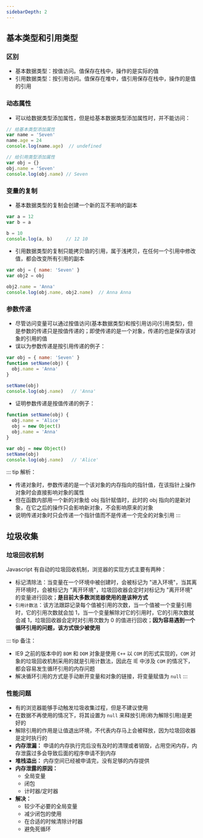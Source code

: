 ```yaml
---
sidebarDepth: 2
---
```


## 基本类型和引用类型

### 区别 

+ 基本数据类型：按值访问。值保存在栈中，操作的是实际的值
+ 引用数据类型：按引用访问。值保存在堆中，值引用保存在栈中，操作的是值的引用


### 动态属性

+ 可以给数据类型添加属性，但是给基本数据类型添加属性时，并不能访问：
```js
// 给基本类型添加属性
var name = 'Seven'
name.age = 24
console.log(name.age)  // undefined

// 给引用类型添加属性
var obj = {}
obj.name = 'Seven'
console.log(obj.name) // Seven
```


### 变量的复制

+ 基本数据类型的复制会创建一个新的互不影响的副本
```js
var a = 12
var b = a

b = 10
console.log(a, b)     // 12 10
```
+ 引用数据类型的复制只能拷贝值的引用，属于浅拷贝，在任何一个引用中修改值，都会改变所有引用的副本
```js
var obj = { name: 'Seven' }
var obj2 = obj

obj2.name = 'Anna'
console.log(obj.name, obj2.name)  // Anna Anna
```


### 参数传递

+ 尽管访问变量可以通过按值访问(基本数据类型)和按引用访问(引用类型)，但是参数的传递只是按值传递的；即使传递的是一个对象，传递的也是保存该对象的引用的值
+ 误以为参数传递是按引用传递的例子：
```js
var obj = { name: 'Seven' }
function setName(obj) {
  obj.name = 'Anna'
}

setName(obj)
console.log(obj.name)   // 'Anna'
```
+ 证明参数传递是按值传递的例子：
```js
function setName(obj) {
  obj.name = 'Alice'
  obj = new Object()
  obj.name = 'Anna'
}

var obj = new Object()
setName(obj)
console.log(obj.name)   // 'Alice'
```

::: tip 解析：
+ 传递对象时，参数传递的是一个该对象的内存指向的指针值，在该指针上操作对象时会直接影响对象的属性
+ 但在函数内部用一个新的对象给 obj 指针赋值时，此时的 obj 指向的是新对象，在它之后的操作只会影响新对象，不会影响原来的对象
+ 说明传递对象时只会传递一个指针值而不是传递一个完全的对象引用
:::



## 垃圾收集

### 垃圾回收机制

Javascript 有自动的垃圾回收机制，浏览器的实现方式主要有两种：
+ 标记清除法：当变量在一个环境中被创建时，会被标记为 "进入环境"，当其离开环境时，会被标记为 "离开环境"，垃圾回收器会定时对标记为 "离开环境" 的变量进行回收；**是目前大多数浏览器使用的是该种方式**
+ `引用计数法`：该方法跟踪记录每个值被引用的次数，当一个值被一个变量引用时，它的引用次数就会加 1，当一个变量解除对它的引用时，它的引用次数就会减 1，垃圾回收器会定时对引用次数为 0 的值进行回收；**因为容易遇到一个循环引用的问题，该方式很少被使用**

::: tip 备注：
+ IE9 之前的版本中的 `BOM` 和 `DOM` 对象是使用 `C++` 以 `COM` 的形式实现的，`COM` 对象的垃圾回收机制采用的就是引用计数法，因此在 IE 中涉及 `COM` 的情况下，都会容易发生循环引用的内存问题
+ 解决循环引用的方式是手动断开变量和对象的链接，将变量赋值为 `null`
:::


### 性能问题

+ 有的浏览器能够手动触发垃圾收集过程，但是不建议使用
+ 在数据不再使用的情况下，将其设置为 `null` 来释放引用(称为解除引用)是更好的
+ 解除引用的作用是让值退出环境，不代表内存马上会被释放，因为垃圾回收器是定时执行的
+ **内存泄漏：** 申请的内存执行完后没有及时的清理或者销毁，占用空闲内存，内存泄露过多会导致后面的程序申请不到内存
+ **堆栈溢出：** 内存空间已经被申请完，没有足够的内存提供
+ **内存泄露的原因：**
  + 全局变量
  + 闭包
  + 计时器/定时器
+ **解决：**
  + 较少不必要的全局变量
  + 减少闭包的使用
  + 在合适的时候清除计时器
  + 避免死循环